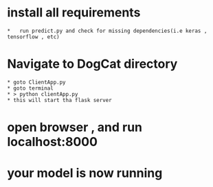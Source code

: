 # install all requirements
    *   run predict.py and check for missing dependencies(i.e keras , tensorflow , etc)
# Navigate to DogCat directory 
    * goto ClientApp.py
    * goto terminal
    * > python clientApp.py
    * this will start tha flask server
# open browser , and run localhost:8000
# your model is now running